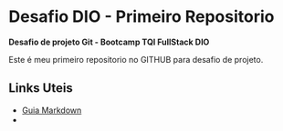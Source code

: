 # Desafio DIO - Primeiro Repositorio
**Desafio de projeto Git - Bootcamp TQI FullStack DIO**

Este é meu primeiro repositorio no GITHUB para desafio de projeto.

## Links Uteis

* [Guia Markdown](https://docs.pipz.com/central-de-ajuda/learning-center/guia-basico-de-markdown#open)
* 
